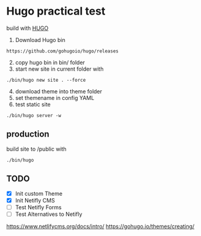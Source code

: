 # Hugo practical test
build with [HUGO](https://gohugo.io/)


1. Download Hugo bin
```
https://github.com/gohugoio/hugo/releases
```
2. copy hugo bin in bin/ folder
3. start new site in current folder with 
```
./bin/hugo new site . --force
```
4. download theme into theme folder
5. set themename in config YAML
6. test static site
```
./bin/hugo server -w
```

## production
build site to /public with
```
./bin/hugo 
```

## TODO

- [x] Init custom Theme
- [x] Init Netifly CMS
- [ ] Test Netifly Forms
- [ ] Test Alternatives to Netifly

https://www.netlifycms.org/docs/intro/
https://gohugo.io/themes/creating/

